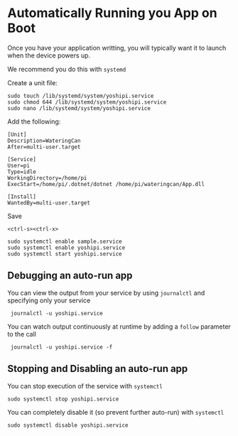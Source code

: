 # Automatically Running you App on Boot

Once you have your application writting, you will typically want it to launch when the device powers up.

We recommend you do this with `systemd`

Create a unit file:

```
sudo touch /lib/systemd/system/yoshipi.service
sudo chmod 644 /lib/systemd/system/yoshipi.service
sudo nano /lib/systemd/system/yoshipi.service
```

Add the following:

```
[Unit]
Description=WateringCan
After=multi-user.target

[Service]
User=pi
Type=idle
WorkingDirectory=/home/pi
ExecStart=/home/pi/.dotnet/dotnet /home/pi/wateringcan/App.dll

[Install]
WantedBy=multi-user.target
```

Save

`<ctrl-s><ctrl-x>`


```
sudo systemctl enable sample.service
sudo systemctl enable yoshipi.service
sudo systemctl start yoshipi.service
```

## Debugging an auto-run app

You can view the output from your service by using `journalctl` and specifying only your service

```
 journalctl -u yoshipi.service
```

You can watch output continuously at runtime by adding a `follow` parameter to the call

```
 journalctl -u yoshipi.service -f
```

## Stopping and Disabling an auto-run app

You can stop execution of the service with `systemctl`

```
sudo systemctl stop yoshipi.service
```

You can completely disable it (so prevent further auto-run) with `systemctl`

```
sudo systemctl disable yoshipi.service
```